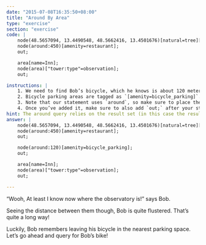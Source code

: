 ```yaml
---
date: "2015-07-08T16:35:50+08:00"
title: "Around By Area"
type: "exercise"
section: "exercise"
code: | 
    node(48.5657094, 13.4490548, 48.5662416, 13.4501676)[natural=tree][height=20];
    node(around:450)[amenity=restaurant];
    out;

    area[name=Inn];
    node(area)["tower:type"=observation];
    out;

instructions: |
    1. We need to find Bob’s bicycle, which he knows is about 120 meters away from the restaurant. We will have to use the `around` statement again.
    2. Bicycle parking areas are tagged as `[amenity=bicycle_parking]`. You should now be comfortable knowing what statement we need to use.
    3. Note that our statement uses `around`, so make sure to place the statement properly so that it finds the parking space around _the restaurant_ instead of _the tower_. Remember that Overpass has the concept of ‘flow’. Where do you think you should put our _around_ statement?
    4. Once you’ve added it, make sure to also add `out;` after your statement to print the bicycle parking node.
hint: The around query relies on the result set (in this case the result of the query above it)
answer: |
    node(48.5657094, 13.4490548, 48.5662416, 13.4501676)[natural=tree][height=20];
    node(around:450)[amenity=restaurant];
    out;

    node(around:120)[amenity=bicycle_parking];
    out;

    area[name=Inn];
    node(area)["tower:type"=observation];
    out;

---
```


“Wooh, At least I know now where the observatory is!” says Bob.

Seeing the distance between them though, Bob is quite flustered. That’s quite a long way!

Luckily, Bob remembers leaving his bicycle in the nearest parking space. Let’s go ahead and query for Bob’s bike!
